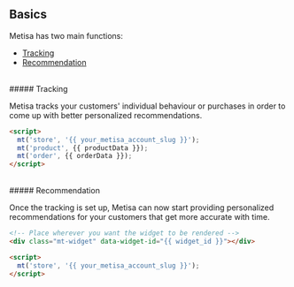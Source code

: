 ## Basics

Metisa has two main functions:

* [Tracking](#tracking)
* [Recommendation](#recommendaton)

<br />
##### Tracking

Metisa tracks your customers' individual behaviour or purchases in order to come up with better personalized recommendations.

```html
<script>
  mt('store', '{{ your_metisa_account_slug }}');
  mt('product', {{ productData }});
  mt('order', {{ orderData }});
</script>
```
<br />
##### Recommendation

Once the tracking is set up, Metisa can now start providing personalized recommendations for your customers that get more accurate with time.

```html
<!-- Place wherever you want the widget to be rendered -->
<div class="mt-widget" data-widget-id="{{ widget_id }}"></div>

<script>
  mt('store', '{{ your_metisa_account_slug }}');
</script>
```
